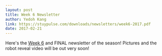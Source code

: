 ```yaml
---
layout: post
title: Week 6 Newsletter
author: Yedoh Kang
link: https://stuypulse.com/downloads/newsletters/week6-2017.pdf
date: 2017-02-21
---
```

Here's the [Week 6](/downloads/newsletters/week6-2017.pdf) and FINAL newsletter of the season! Pictures and the robot reveal video will be out very soon!
